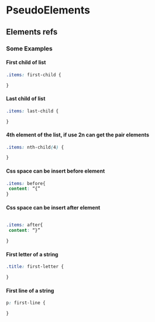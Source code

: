 # PseudoElements

## Elements refs

### Some Examples

#### First child of list

```css
.items: first-child {

}
```

#### Last child of list

```css
.items: last-child {

}
```

#### 4th element of the list, if use 2n can get the pair elements

```css
.items: nth-child(4) {

}
```

#### Css space can be insert before element

```css
.items: before{
 content: “{”
}
```

#### Css space can be insert after element

```css

.items: after{
 content: “}”

}
```

#### First letter of a string

```css
.title: first-letter {

}
```

#### First line of a string

```css
p: first-line {

}
```
